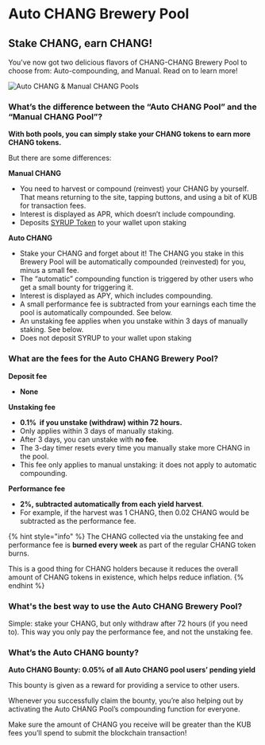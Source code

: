 # Auto CHANG Brewery Pool

## Stake CHANG, earn CHANG!

You've now got two delicious flavors of CHANG-CHANG Brewery Pool to choose from: Auto-compounding, and Manual. Read on to learn more!

![Auto CHANG & Manual CHANG Pools](../../.gitbook/assets/auto-and-manual-pools.png)

### What’s the difference between the “Auto CHANG Pool” and the “Manual CHANG Pool”? <a href="#docs-internal-guid-c4c16237-7fff-3c33-3a56-18ccd8853f86" id="docs-internal-guid-c4c16237-7fff-3c33-3a56-18ccd8853f86"></a>

**With both pools, you can simply stake your CHANG tokens to earn more CHANG tokens.**&#x20;

But there are some differences:

**Manual CHANG**

* You need to harvest or compound (reinvest) your CHANG by yourself. That means returning to the site, tapping buttons, and using a bit of KUB for transaction fees.
* Interest is displayed as APR, which doesn’t include compounding.
* Deposits [SYRUP Token](brewery-pool-faq.md#whats-brewery-token) to your wallet upon staking

**Auto CHANG**

* Stake your CHANG and forget about it! The CHANG you stake in this Brewery Pool will be automatically compounded (reinvested) for you, minus a small fee.
* The “automatic” compounding function is triggered by other users who get a small bounty for triggering it.
* Interest is displayed as APY, which includes compounding.
* A small performance fee is subtracted from your earnings each time the pool is automatically compounded. See below.
* An unstaking fee applies when you unstake within 3 days of manually staking. See below.
* Does not deposit SYRUP to your wallet upon staking

### What are the fees for the Auto CHANG Brewery Pool?

**Deposit fee**

* **None**

**Unstaking fee**&#x20;

* **0.1%  if you unstake (withdraw) within 72 hours.**
* Only applies within 3 days of manually staking.
* After 3 days, you can unstake with **no fee**.
* The 3-day timer resets every time you manually stake more CHANG in the pool.
* This fee only applies to manual unstaking: it does not apply to automatic compounding.

**Performance fee**

* **2%, subtracted automatically from each yield harvest**.
* For example, if the harvest was 1 CHANG, then 0.02 CHANG would be subtracted as the performance fee.

{% hint style="info" %}
The CHANG collected via the unstaking fee and performance fee is **burned every week** as part of the regular CHANG token burns.&#x20;

This is a good thing for CHANG holders because it reduces the overall amount of CHANG tokens in existence, which helps reduce inflation.
{% endhint %}

### What's the best way to use the Auto CHANG Brewery Pool? <a href="#docs-internal-guid-3b1f91a6-7fff-fc76-976a-3a06bada2520" id="docs-internal-guid-3b1f91a6-7fff-fc76-976a-3a06bada2520"></a>

Simple: stake your CHANG, but only withdraw after 72 hours (if you need to). This way you only pay the performance fee, and not the unstaking fee.

### What’s the Auto CHANG bounty?

**Auto CHANG Bounty: 0.05% of all Auto CHANG pool users’ pending yield**

This bounty is given as a reward for providing a service to other users.

Whenever you successfully claim the bounty, you’re also helping out by activating the Auto CHANG Pool’s compounding function for everyone.

Make sure the amount of CHANG you receive will be greater than the KUB fees you’ll spend to submit the blockchain transaction!
